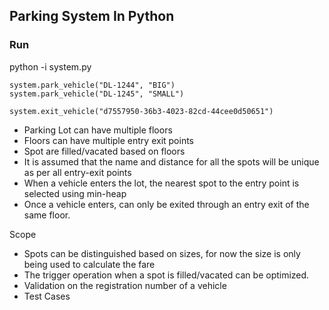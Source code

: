 ## Parking System In Python

### Run
python -i system.py

```
system.park_vehicle("DL-1244", "BIG")
system.park_vehicle("DL-1245", "SMALL")

system.exit_vehicle("d7557950-36b3-4023-82cd-44cee0d50651")
```

- Parking Lot can have multiple floors
- Floors can have multiple entry exit points
- Spot are filled/vacated based on floors
- It is assumed that the name and distance for all the spots will be unique as per all entry-exit points
- When a vehicle enters the lot, the nearest spot to the entry point is selected using min-heap
- Once a vehicle enters, can only be exited through an entry exit of the same floor.

Scope
- Spots can be distinguished based on sizes, for now the size is only being used to calculate the fare
- The trigger operation when a spot is filled/vacated can be optimized.
- Validation on the registration number of a vehicle
- Test Cases
